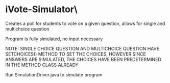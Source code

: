 # iVote-Simulator\

Creates a poll for students to vote on a given question, allows for single and multichoice question

Program is fully simulated, no input necessary

NOTE: SINGLE CHOICE QUESTION AND MULTICHOICE QUESTION HAVE SETCHOICES() METHOD TO SET THE CHOICES, HOWEVER
SINCE ANSWERS ARE SIMULATED, THE CHOICES HAVE BEEN PREDETERMINED IN THE METHOD CLASS ALREADY

Run SimulationDriver.java to simulate program
